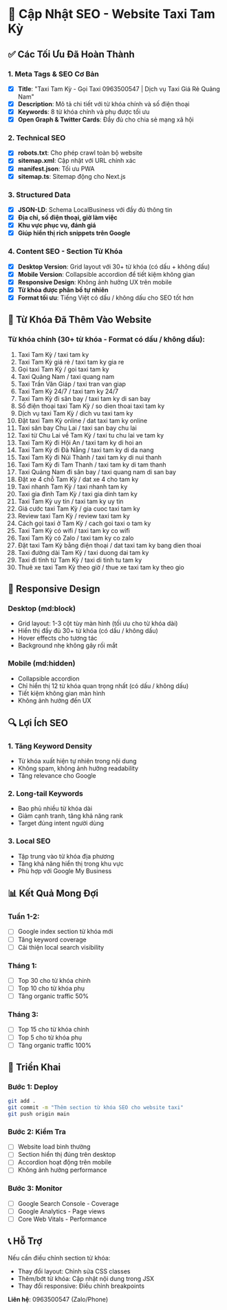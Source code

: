 # 📝 Cập Nhật SEO - Website Taxi Tam Kỳ

## ✅ Các Tối Ưu Đã Hoàn Thành

### 1. Meta Tags & SEO Cơ Bản
- [x] **Title**: "Taxi Tam Kỳ - Gọi Taxi 0963500547 | Dịch vụ Taxi Giá Rẻ Quảng Nam"
- [x] **Description**: Mô tả chi tiết với từ khóa chính và số điện thoại
- [x] **Keywords**: 8 từ khóa chính và phụ được tối ưu
- [x] **Open Graph & Twitter Cards**: Đầy đủ cho chia sẻ mạng xã hội

### 2. Technical SEO
- [x] **robots.txt**: Cho phép crawl toàn bộ website
- [x] **sitemap.xml**: Cập nhật với URL chính xác
- [x] **manifest.json**: Tối ưu PWA
- [x] **sitemap.ts**: Sitemap động cho Next.js

### 3. Structured Data
- [x] **JSON-LD**: Schema LocalBusiness với đầy đủ thông tin
- [x] **Địa chỉ, số điện thoại, giờ làm việc**
- [x] **Khu vực phục vụ, đánh giá**
- [x] **Giúp hiển thị rich snippets trên Google**

### 4. Content SEO - Section Từ Khóa
- [x] **Desktop Version**: Grid layout với 30+ từ khóa (có dấu + không dấu)
- [x] **Mobile Version**: Collapsible accordion để tiết kiệm không gian
- [x] **Responsive Design**: Không ảnh hưởng UX trên mobile
- [x] **Từ khóa được phân bố tự nhiên**
- [x] **Format tối ưu**: Tiếng Việt có dấu / không dấu cho SEO tốt hơn

## 🎯 Từ Khóa Đã Thêm Vào Website

### Từ khóa chính (30+ từ khóa - Format có dấu / không dấu):
1. Taxi Tam Kỳ / taxi tam ky
2. Taxi Tam Kỳ giá rẻ / taxi tam ky gia re
3. Gọi taxi Tam Kỳ / goi taxi tam ky
4. Taxi Quảng Nam / taxi quang nam
5. Taxi Trần Văn Giáp / taxi tran van giap
6. Taxi Tam Kỳ 24/7 / taxi tam ky 24/7
7. Taxi Tam Kỳ đi sân bay / taxi tam ky di san bay
8. Số điện thoại taxi Tam Kỳ / so dien thoai taxi tam ky
9. Dịch vụ taxi Tam Kỳ / dich vu taxi tam ky
10. Đặt taxi Tam Kỳ online / dat taxi tam ky online
11. Taxi sân bay Chu Lai / taxi san bay chu lai
12. Taxi từ Chu Lai về Tam Kỳ / taxi tu chu lai ve tam ky
13. Taxi Tam Kỳ đi Hội An / taxi tam ky di hoi an
14. Taxi Tam Kỳ đi Đà Nẵng / taxi tam ky di da nang
15. Taxi Tam Kỳ đi Núi Thành / taxi tam ky di nui thanh
16. Taxi Tam Kỳ đi Tam Thanh / taxi tam ky di tam thanh
17. Taxi Quảng Nam đi sân bay / taxi quang nam di san bay
18. Đặt xe 4 chỗ Tam Kỳ / dat xe 4 cho tam ky
19. Taxi nhanh Tam Kỳ / taxi nhanh tam ky
20. Taxi gia đình Tam Kỳ / taxi gia dinh tam ky
21. Taxi Tam Kỳ uy tín / taxi tam ky uy tin
22. Giá cước taxi Tam Kỳ / gia cuoc taxi tam ky
23. Review taxi Tam Kỳ / review taxi tam ky
24. Cách gọi taxi ở Tam Kỳ / cach goi taxi o tam ky
25. Taxi Tam Kỳ có wifi / taxi tam ky co wifi
26. Taxi Tam Kỳ có Zalo / taxi tam ky co zalo
27. Đặt taxi Tam Kỳ bằng điện thoại / dat taxi tam ky bang dien thoai
28. Taxi đường dài Tam Kỳ / taxi duong dai tam ky
29. Taxi đi tỉnh từ Tam Kỳ / taxi di tinh tu tam ky
30. Thuê xe taxi Tam Kỳ theo giờ / thue xe taxi tam ky theo gio

## 📱 Responsive Design

### Desktop (md:block)
- Grid layout: 1-3 cột tùy màn hình (tối ưu cho từ khóa dài)
- Hiển thị đầy đủ 30+ từ khóa (có dấu / không dấu)
- Hover effects cho tương tác
- Background nhẹ không gây rối mắt

### Mobile (md:hidden)
- Collapsible accordion
- Chỉ hiển thị 12 từ khóa quan trọng nhất (có dấu / không dấu)
- Tiết kiệm không gian màn hình
- Không ảnh hưởng đến UX

## 🔍 Lợi Ích SEO

### 1. Tăng Keyword Density
- Từ khóa xuất hiện tự nhiên trong nội dung
- Không spam, không ảnh hưởng readability
- Tăng relevance cho Google

### 2. Long-tail Keywords
- Bao phủ nhiều từ khóa dài
- Giảm cạnh tranh, tăng khả năng rank
- Target đúng intent người dùng

### 3. Local SEO
- Tập trung vào từ khóa địa phương
- Tăng khả năng hiển thị trong khu vực
- Phù hợp với Google My Business

## 📊 Kết Quả Mong Đợi

### Tuần 1-2:
- [ ] Google index section từ khóa mới
- [ ] Tăng keyword coverage
- [ ] Cải thiện local search visibility

### Tháng 1:
- [ ] Top 30 cho từ khóa chính
- [ ] Top 10 cho từ khóa phụ
- [ ] Tăng organic traffic 50%

### Tháng 3:
- [ ] Top 15 cho từ khóa chính
- [ ] Top 5 cho từ khóa phụ
- [ ] Tăng organic traffic 100%

## 🚀 Triển Khai

### Bước 1: Deploy
```bash
git add .
git commit -m "Thêm section từ khóa SEO cho website taxi"
git push origin main
```

### Bước 2: Kiểm Tra
- [ ] Website load bình thường
- [ ] Section hiển thị đúng trên desktop
- [ ] Accordion hoạt động trên mobile
- [ ] Không ảnh hưởng performance

### Bước 3: Monitor
- [ ] Google Search Console - Coverage
- [ ] Google Analytics - Page views
- [ ] Core Web Vitals - Performance

## 📞 Hỗ Trợ

Nếu cần điều chỉnh section từ khóa:
- Thay đổi layout: Chỉnh sửa CSS classes
- Thêm/bớt từ khóa: Cập nhật nội dung trong JSX
- Thay đổi responsive: Điều chỉnh breakpoints

**Liên hệ**: 0963500547 (Zalo/Phone) 